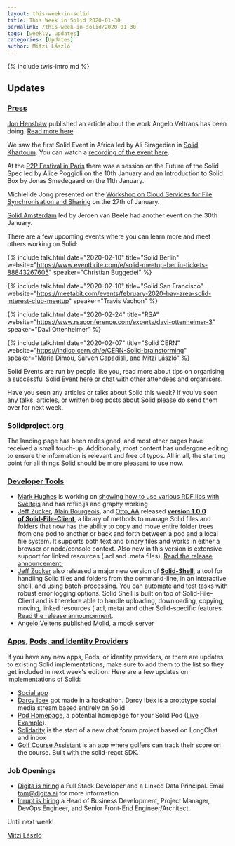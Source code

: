 ```yaml
---
layout: this-week-in-solid
title: This Week in Solid 2020-01-30
permalink: /this-week-in-solid/2020-01-30
tags: [weekly, updates]
categories: [Updates]
author: Mitzi László
---
```


{% include twis-intro.md %}

## Updates

### [Press](https://solidproject.org/press)

[Jon Henshaw](https://twitter.com/henshaw) published an article about the work Angelo Veltrans has been doing. [Read more here](https://www.coywolf.news/social/solid-profile-design/). 

We saw the first Solid Event in Africa led by Ali Siragedien in [Solid Khartoum](http://solid-khartoum.atspace.cc). You can watch a [recording of the event here](https://youtu.be/BhFFCzjAqm4). 

At the [P2P Festival in Paris](https://p2p.paris/fr/event/festival-0/) there was a session on the Future of the Solid Spec led by Alice Poggioli on the 10th January and an Introduction to Solid Box by Jonas Smedegaard on the 11th January. 

Michiel de Jong presented on the [Workshop on Cloud Services for File Synchronisation and Sharing](https://cs3.deic.dk) on the 27th of January. 

[Solid Amsterdam](https://www.pldn.nl/index.php/2nd_Solid_Amsterdam_Meetup_%E2%80%93_January_30th,_2020) led by Jeroen van Beele had another event on the 30th January.

There are a few upcoming events where you can learn more and meet others working on Solid: 

{%
  include talk.html
    date="2020-02-10"
    title="Solid Berlin"
    website="https://www.eventbrite.com/e/solid-meetup-berlin-tickets-88843267605"
    speaker="Christian Buggedei"
%}

{%
  include talk.html
    date="2020-02-10"
    title="Solid San Francisco"
    website="https://meetabit.com/events/february-2020-bay-area-solid-interest-club-meetup"
    speaker="Travis Vachon"
%}

{%
  include talk.html
    date="2020-02-24"
    title="RSA"
    website="https://www.rsaconference.com/experts/davi-ottenheimer-3"
    speaker="Davi Ottenheimer"
%}

{%
  include talk.html
    date="2020-02-07"
    title="Solid CERN"
    website="https://indico.cern.ch/e/CERN-Solid-brainstorming"
    speaker="Maria Dimou, Sarven Capadisli, and Mitzi László"
%}

Solid Events are run by people like you, read more about tips on organising a successful Solid Event [here](https://solidproject.org/events) or [chat](https://forum.solidproject.org/c/solid-events) with other attendees and organisers. 

Have you seen any articles or talks about Solid this week? If you've seen any talks, articles, or written blog posts about Solid please do send them over for next week. 

### Solidproject.org

The landing page has been redesigned, and most other pages have received a small touch-up. Additionally, most content has undergone editing to ensure the information is relevant and free of typos. All in all, the starting point for all things Solid should be more pleasant to use now.

### [Developer Tools](https://solidproject.org/for-developers/apps/tools)
* [Mark Hughes](https://github.com/theWebalyst) is working on [showing how to use various RDF libs with Sveltejs](https://github.com/theWebalyst/svelte-with-rdf-libs-webpack) and has rdflib.js and graphy working
* [Jeff Zucker](https://github.com/jeff-zucker), [Alain Bourgeois](https://github.com/bourgeoa), and [Otto_AA](https://github.com/Otto-AA) released **[version 1.0.0 of Solid-File-Client](https://github.com/jeff-zucker/solid-file-client)**, a library of methods to manage Solid files and folders that now has the ability to copy and move entire folder trees from one pod to another or back and forth between a pod and a local file system. It supports both text and binary files and works in either a browser or node/console context. Also new in this version is extensive support for linked resources (.acl and .meta files). [Read the release announcement.](https://forum.solidproject.org/t/announce-major-new-version-of-solid-shell/2561)
*  [Jeff Zucker](https://github.com/jeff-zucker) also released a major new version of **[Solid-Shell](https://github.com/jeff-zucker/solid-shell)**, a tool for handling Solid files and folders from the command-line, in an interactive shell, and using batch-processing. You can automate and test tasks with robust error logging options. Solid Shell is built on top of Solid-File-Client and is therefore able to handle uploading, downloading, copying, moving, linked resources (.acl,.meta) and other Solid-specific features.  [Read the release announcement](https://forum.solidproject.org/t/announce-major-new-version-of-solid-shell/2561).
* [Angelo Veltens](https://angelo.veltens.org/profile/card#me) published [Molid](https://molid.readthedocs.io/en/latest/), a mock server

### [Apps](https://solidproject.org/use-solid/apps), [Pods, and Identity Providers](https://solidproject.org/use-solid)
If you have any new apps, Pods, or identity providers, or there are updates to existing Solid implementations, make sure to add them to the list so they get included in next week's edition. Here are a few updates on implementations of Solid:
* [Social app](https://scenaristeur.github.io/compagent-tuto/)
* [Darcy Ibex](https://ibex.darcy.is) got made in a hackathon. Darcy Ibex is a prototype social media stream based entirely on Solid
* [Pod Homepage](https://gitlab.com/angelo-v/pod-homepage), a potential homepage for your Solid Pod ([Live Example](https://angelo.veltens.org/)).
* [Solidarity](https://scenaristeur.github.io/solidarity/) is the start of a new chat forum project based on LongChat and inbox
* [Golf Course Assistant](https://gca-solid.now.sh/) is an app where golfers can track their score on the course. Built with the solid-react SDK.

### Job Openings 
* [Digita is hiring](https://www.digita.ai/careers) a Full Stack Developer and a Linked Data Principal. Email tom@digita.ai for more information
* [Inrupt is hiring](https://inrupt.com/careers) a Head of Business Development, Project Manager, DevOps Engineer, and Senior Front-End Engineer/Architect.  

Until next week!

[Mitzi László](https://github.com/Mitzi-Laszlo)
